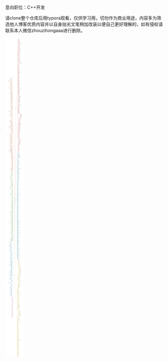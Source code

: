 意向职位：C++开发

请clone整个仓库后用typora观看，仅供学习用，切勿作为商业用途，内容多为筛选他人博客优质内容并以自身拙劣文笔稍加改装以便自己更好理解的，如有侵权请联系本人微信zhouzihongaaa进行删除。

![20202021大厂面试问题整理](image/20202021大厂面试问题整理.jpg)